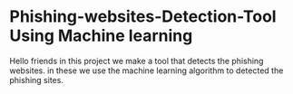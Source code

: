# Phishing-websites-Detection-Tool Using Machine learning
Hello friends in this project we make a tool that detects the phishing websites. in these we use the machine learning algorithm to 
detected the phishing sites.
